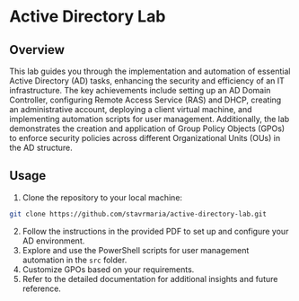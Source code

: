 # Active Directory Lab
## Overview
This lab guides you through the implementation and automation of essential Active Directory (AD) tasks, enhancing the security and efficiency of an IT infrastructure. The key achievements include setting up an AD Domain Controller, configuring Remote Access Service (RAS) and DHCP, creating an administrative account, deploying a client virtual machine, and implementing automation scripts for user management. Additionally, the lab demonstrates the creation and application of Group Policy Objects (GPOs) to enforce security policies across different Organizational Units (OUs) in the AD structure.

## Usage
1. Clone the repository to your local machine:
```bash
git clone https://github.com/stavrmaria/active-directory-lab.git
```
2. Follow the instructions in the provided PDF to set up and configure your AD environment.
3. Explore and use the PowerShell scripts for user management automation in the `src` folder.
4. Customize GPOs based on your requirements.
5. Refer to the detailed documentation for additional insights and future reference.